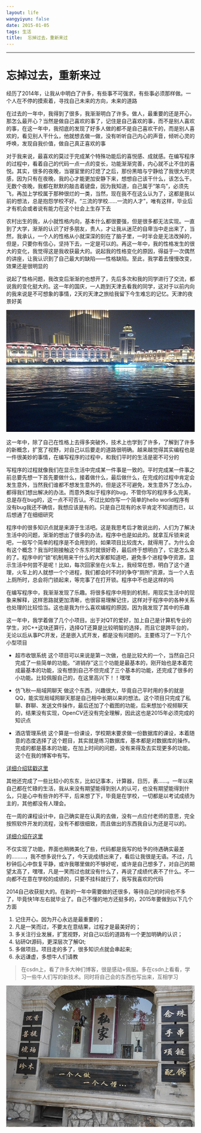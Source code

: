 ```yaml
---
layout: life
wangyiyun: false
date: 2015-01-05
tags: 生活
title:  忘掉过去，重新来过
---
```


*************
# 忘掉过去，重新来过

经历了2014年，让我从中明白了许多，有些事不可强求，有些事必须那样做。一个人在不停的摸索着，寻找自己未来的方向，未来的道路

在过去的一年中，我得到了很多，我渐渐明白了许多。做人，最重要的还是开心，那怎么最开心？当然是做自己喜欢的事了，记住是自己喜欢的事，而不是别人喜欢的事，在这一年中，我彻底的发现了好多人做的都不是自己喜欢干的，而是别人喜欢的，看见别人干什么，他就想去做一做，没有听听自己内心的声音，倾听心灵的呼唤，发现自我价值，做自己真正喜欢的事

对于我来说，最喜欢的莫过于完成某个特殊功能后的喜悦感、成就感。在编写程序的过程中，看着自己的代码一点一点的变长，功能渐渐完善，内心就不止不住的喜悦。其实，很多的夜晚，当寝室里的灯熄了之后，那份黑暗与宁静给了我很大的灵感，因为只有在夜晚，我的心才能更加安静下来，想想自己该干什么，该怎么干。无数个夜晚，我都在默默的敲击着键盘，因为我知道，自己属于“笨鸟”，必须先飞，再加上学校属于那种很烂的一类，当然，现在我不在这么认为了，这都是我以前的想法，总是抱怨学校不好。“三流的学校……一流的人才”，唯有这样，毕业后才有机会或者说有能力在这个社会上生存下去

农村出生的我，从小就性格内向，基本什么都很要强，但是很多都无法实现。一直到了大学，渐渐的认识了好多朋友，贵人，才让我从迷茫的自卑当中走出来了，当然，我承认，一个人的性格从小就深深的刻在了脑子里，一时半会是无法改掉的，但是，只要你有信心，坚持下去，一定是可以的。再这一年中，我的性格发生的很大的变化，我觉得这是我收获最大的。说起我的性格变化的原因，得益于一次偶然的讲座，让我认识到了自己最大的缺陷——性格缺陷。至此，我学着去慢慢改变，效果还是很明显的

说起了性格问题，我改变后渐渐的也想开了，先后多次和我的同学进行了交流，都说我的变化挺大的。这一年的国庆，一人跑到天津去看我的同学，这对于以前内向的我来说是不可想象的事情，2天的天津之旅给我留下今生难忘的记忆。天津的夜景好美

![好美的夜景](/res/img/life/2015res/1.jpg)

这一年中，除了自己在性格上去得多突破外，技术上也学到了许多，了解到了许多的新概念，扩宽了视野，对自己以后要走的道路很明确。越来越觉得其实编程也是一件很美妙的事情，在编写程序的过程中，和我们平时的生活是密不可分的

写程序的过程就像我们在显示生活中完成某一件事是一致的。平时完成某一件事之前总要先想一下首先要做什么，接着做什么，最后做什么，在完成的过程中肯定会发生意外，当然我们谁都不想发生意外的，但是这不可避免，发生意外了怎么办，都得我们想出解决的办法。而意外类似于程序的bug，不管你写的程序多么完美，总是存在bug的，这一点不可否认。不过比如你写一个简单的hello world程序有没有bug我还不确信，我想应该是有的。只是自己现有的水平肯定不知道而已，以后想通了在细细研究

程序中的很多知识点就是来源于生活吧。这是我思考后才敢说出的，人们为了解决生活中的问题，渐渐的想出了很多的办法，程序中也是如此的。就拿互斥锁来说吧，一般写个简单的程序是不会用到的，如果项目比较庞大，就得用了。为什么会有这个概念？我当时刚接触这个东东时就很好奇，最后终于想明白了，它是怎么来的了。程序中的“锁”机制用来干什么的大家都知道吧，避免多个进程争夺资源，显示生活中何尝不是呢！比如，每次回家坐在火车上，我经常在想，明白了这个道理，火车上的人就想一个个进程，我们都会时不时的争夺“厕所”资源，当一个人去上厕所时，总会将门锁起来，等完事了在打开锁。程序中不也是这样的吗

在编写程序中，我渐渐发现了乐趣。将很多程序中用到的机制，用现实生活中的现象来解释，这样思路就更加清晰，也很容易理解记住，这样对于程序中的各种关系也处理的比较恰当。这也是我为什么喜欢编程的原因，因为我发现了其中的乐趣

这一年中，我学着做了几个小项目。出于对QT的爱好，加上自己是计算机专业的学生，对C++这块还算行，选择QT还算是比较明智的选择，而且它是跨平台的，无论以后从事PC开发，还是嵌入式开发，都是没有问题的。主要练习了一下几个小型项目

- 超市收银系统
这个项目可以来说是第一次做，也是比较大的一个，当然自己只完成了一些简单的功能。“进销存”这三个功能是最基本的，刚开始也是本着完成最基本的功能，没有想到自己不但完成了三个基本的功能，还完成了很多的小功能。比较佩服自己的，在这里高兴下！！嘿嘿

- 仿飞秋—局域网聊天
做这个东西，兴趣很大，毕竟自己平时用的多的就是QQ，能实现局域网聊天那是自己相中长期以来的想法。这个项目只完成了私聊、群聊、发送文件操作，最后还加了个截图的功能，后来想加个视频聊天的，结果没有实现，OpenCV还没有完全理解，因此这也是2015年必须完成的知识点

- 酒店管理系统
这个算是一份课设，学校期末要求做一份数据库的课设，本着随意的态度选择了这个题目，其实就是练习数据库，基本都是对数据库的操作。完成的都是基本的功能，在加上时间的问题，没有来得及去实现更多的功能。这个在我的博客中有写。

[详细介绍猛戳这里](http://blog.csdn.net/u013704336/article/details/42192745)

其他还完成了一些比较小的东东，比如记事本，计算器，日历，表……。一年以来自己都在忙碌的生活，我从来没有期望能得到别人的认可，也没有期望能得到什么，只是心中有些许的不平，后来想了下，毕竟是在学校，一切都是以考试成绩为主的，其他都没有人理会。

在一周的课程设计中，自己确实是在认真的去做，没有一点应付老师的意思，完全按照软件开发的流程，没有不都很细致，而且做出的东西我自认为还是可以的。

[详细介绍在这里](http://blog.csdn.net/u013704336/article/details/42192745)

不仅实现了功能，界面也稍微美化了些，代码都是我写的给予的待遇确实最差的………，我不想多说什么了，今天说成绩出来了，看后让我很是无语。不过，几秒钟后心中恢复平静，或许我哪里做的不够好呢，或许是自己想多了，对自己的期望太高了，嘿嘿，凡是一笑而过也就没有什么了，再说了成绩代表不了什么。不一向都不在意在学校的成绩的，只要不挂科就行了，我写我喜欢的代码

2014自己收获挺大的。在新的一年中需要做的还很多，等待自己的时间也不多了，毕竟快1年左右就毕业了。自己不懂的地方还挺多的，2015年要做到以下几个方面
1. 记住开心。因为开心永远是最重要的；
2. 凡是一笑而过，不要太在意结果，过程才是最美好的；
3. 多关注行业发展，扩宽视野，对自己以后的道路有一个更加明确的认识；
4. 钻研Qt源码，更深层次了解Qt;
5. 多做项目。项目走的多了，很多知识点就会串起来;
6. 永远谦虚，多想牛人们请教

>在csdn上，看了许多大神们博客，很是感动+佩服。多在csdn上看看，学习一些牛人们写的新技术。同时将自己会的东西也写出来，互相学习

![欧耶](/res/img/life/2015res/2.jpg)
